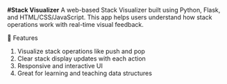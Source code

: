 **#Stack Visualizer**
A web-based Stack Visualizer built using Python, Flask, and HTML/CSS/JavaScript. This app helps users understand how stack operations work with real-time visual feedback.

🧰 Features
1) Visualize stack operations like push and pop
2) Clear stack display updates with each action
3) Responsive and interactive UI
4) Great for learning and teaching data structures
